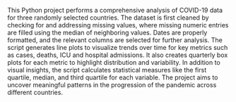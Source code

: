 This Python project performs a comprehensive analysis of COVID-19 data for three randomly selected countries. The dataset is first cleaned by checking for and addressing missing values, where missing numeric entries are filled using the median of neighboring values. Dates are properly formatted, and the relevant columns are selected for further analysis. The script generates line plots to visualize trends over time for key metrics such as cases, deaths, ICU and hospital admissions. It also creates quarterly box plots for each metric to highlight distribution and variability. In addition to visual insights, the script calculates statistical measures like the first quartile, median, and third quartile for each variable. The project aims to uncover meaningful patterns in the progression of the pandemic across different countries.